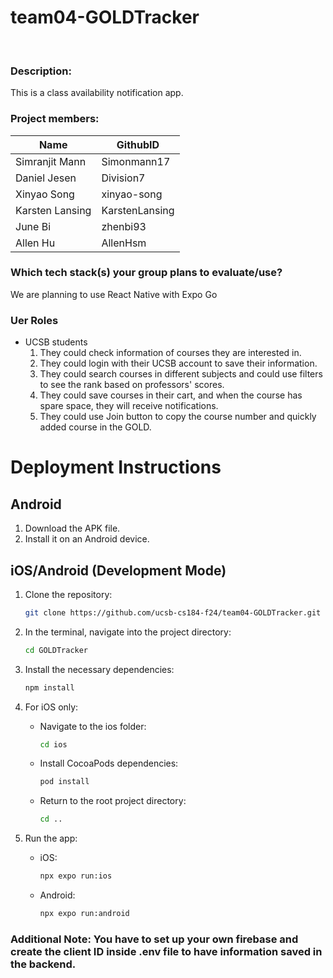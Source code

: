 # team04-GOLDTracker
<br />

### Description: 
This is a class availability notification app. <br />

### Project members:  
| Name            | GithubID       |
|-----------------|----------------|
| Simranjit Mann  | Simonmann17    |
| Daniel Jesen    | Division7      |
| Xinyao Song     | xinyao-song    |
| Karsten Lansing | KarstenLansing |
| June Bi         | zhenbi93       |
| Allen Hu        | AllenHsm       |

### Which tech stack(s) your group plans to evaluate/use? 
We are planning to use React Native with Expo Go

### Uer Roles
- UCSB students
  1. They could check information of courses they are interested in.
  2. They could login with their UCSB account to save their information.
  3. They could search courses in different subjects and could use filters to see the rank based on professors' scores.
  4. They could save courses in their cart, and when the course has spare space, they will receive notifications.
  5. They could use Join button to copy the course number and quickly added course in the GOLD.

# Deployment Instructions

## Android
1. Download the APK file.
2. Install it on an Android device.

## iOS/Android (Development Mode)
1. Clone the repository:
   ```bash
   git clone https://github.com/ucsb-cs184-f24/team04-GOLDTracker.git
   ```

2. In the terminal, navigate into the project directory:
   ```bash
   cd GOLDTracker
   ```

3. Install the necessary dependencies:
   ```bash
   npm install
   ```

4. For iOS only:
   - Navigate to the ios folder:
     ```bash
     cd ios
     ```
   - Install CocoaPods dependencies:
     ```bash
     pod install
     ```
   - Return to the root project directory:
     ```bash
     cd ..
     ```

5. Run the app:
   - iOS:
     ```bash
     npx expo run:ios
     ```
   - Android:
     ```bash
     npx expo run:android
     ```
### Additional Note: You have to set up your own firebase and create the client ID inside .env file to have information saved in the backend. 
